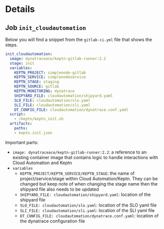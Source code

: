 # Details

## Job `init_cloudautomation`

Below you will find a snippet from the `gitlab-ci.yml` file that shows the steps.

```yaml
init_cloudautomation:
  image: dynatraceace/keptn-gitlab-runner:2.2
  stage: init
  variables: 
    KEPTN_PROJECT: simplenode-gitlab
    KEPTN_SERVICE: simplenodeservice
    KEPTN_STAGE: staging
    KEPTN_SOURCE: gitlab
    KEPTN_MONITORING: dynatrace
    SHIPYARD_FILE: cloudautomation/shipyard.yaml
    SLO_FILE: cloudautomation/slo.yaml
    SLI_FILE: cloudautomation/sli.yaml
    DT_CONFIG_FILE: cloudautomation/dynatrace.conf.yaml
  script:
    - /keptn/keptn_init.sh
  artifacts:
    paths: 
    - keptn.init.json
```

Important parts:
- `image: dynatraceace/keptn-gitlab-runner:2.2`: a reference to an existing container image that contains logic to handle interactions with Cloud Automation and Keptn
- `variables`
  - `KEPTN_PROJECT/KEPTN_SERVICE/KEPTN_STAGE`: the name of project/service/stage within Cloud Automation/Keptn. They can be changed but keep note of when changing the stage name then the shipyard file also needs to be updated
  - `SHIPYARD_FILE: cloudautomation/shipyard.yaml`: location of the shipyard file
  - `SLO_FILE: cloudautomation/slo.yaml`: location of the SLO yaml file
  - `SLI_FILE: cloudautomation/sli.yaml`: location of the SLI yaml file
  - `DT_CONFIG_FILE: cloudautomation/dynatrace.conf.yaml`: location of the dynatrace configuration file